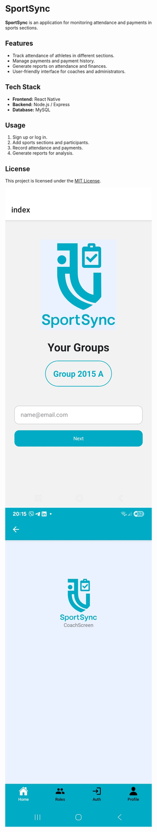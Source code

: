 # SportSync

**SportSync** is an application for monitoring attendance and payments in sports sections.

## Features

- Track attendance of athletes in different sections.
- Manage payments and payment history.
- Generate reports on attendance and finances.
- User-friendly interface for coaches and administrators.

## Tech Stack

- **Frontend:** React Native
- **Backend:** Node.js / Express
- **Database:** MySQL

## Usage

1. Sign up or log in.
2. Add sports sections and participants.
3. Record attendance and payments.
4. Generate reports for analysis.

## License

This project is licensed under the [MIT License](LICENSE).

![screenshot_components.jpeg](assets%2Fimages%2Fscreenshot_components.jpeg)
![screenshot_tab_navigation.jpeg](assets%2Fimages%2Fscreenshot_tab_navigation.jpeg)
